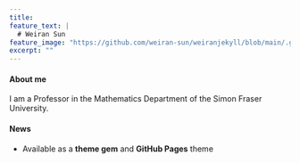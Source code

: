 ```yaml
---
title: 
feature_text: |
  # Weiran Sun
feature_image: "https://github.com/weiran-sun/weiranjekyll/blob/main/.github/SFU.JPG"
excerpt: ""
---
```


#### About me

I am a Professor in the Mathematics Department of the Simon Fraser University.

#### News

- Available as a **theme gem** and **GitHub Pages** theme

